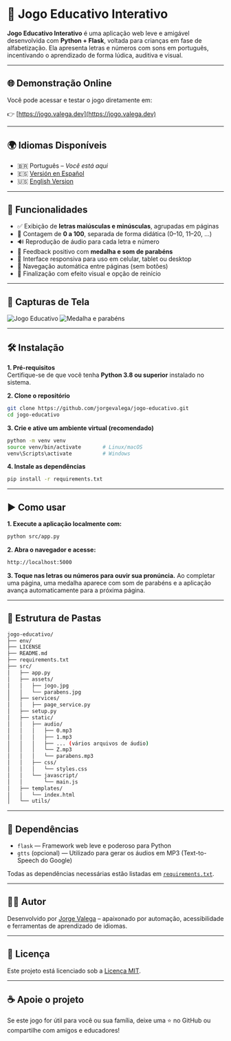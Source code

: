 # 🧠 Jogo Educativo Interativo

**Jogo Educativo Interativo** é uma aplicação web leve e amigável desenvolvida com **Python + Flask**, voltada para crianças em fase de alfabetização. Ela apresenta letras e números com sons em português, incentivando o aprendizado de forma lúdica, auditiva e visual.

---

## 🌐 Demonstração Online

Você pode acessar e testar o jogo diretamente em:

👉 [https://jogo.valega.dev](https://jogo.valega.dev)

---

## 🌍 Idiomas Disponíveis

- 🇧🇷 Português – *Você está aqui*
- 🇪🇸 [Versión en Español](https://github.com/jorgevalega/juego-educativo)
- 🇺🇸 [English Version](https://github.com/jorgevalega/educational-game)

---

## 🚀 Funcionalidades

- ✅ Exibição de **letras maiúsculas e minúsculas**, agrupadas em páginas
- 🔢 Contagem de **0 a 100**, separada de forma didática (0–10, 11–20, ...)
- 🔊 Reprodução de áudio para cada letra e número
- 🏅 Feedback positivo com **medalha e som de parabéns**
- 📱 Interface responsiva para uso em celular, tablet ou desktop
- 🔄 Navegação automática entre páginas (sem botões)
- 🎉 Finalização com efeito visual e opção de reinício

---

## 📸 Capturas de Tela

![Jogo Educativo](assets/jogo.jpg)
![Medalha e parabéns](assets/parabens.jpg)

---

## 🛠️ Instalação

**1. Pré-requisitos**  
Certifique-se de que você tenha **Python 3.8 ou superior** instalado no sistema.

**2. Clone o repositório**

```bash
git clone https://github.com/jorgevalega/jogo-educativo.git
cd jogo-educativo
```
**3. Crie e ative um ambiente virtual (recomendado)**

```bash
python -m venv venv
source venv/bin/activate       # Linux/macOS
venv\Scripts\activate          # Windows
```
**4. Instale as dependências**

```bash
pip install -r requirements.txt
```

---

## ▶️ Como usar

**1. Execute a aplicação localmente com:**

```bash
python src/app.py
```

**2. Abra o navegador e acesse:**

```bash
http://localhost:5000
```

**3. Toque nas letras ou números para ouvir sua pronúncia.**
Ao completar uma página, uma medalha aparece com som de parabéns e a aplicação avança automaticamente para a próxima página.

---

## 📁 Estrutura de Pastas

```bash
jogo-educativo/
├── env/
├── LICENSE
├── README.md
├── requirements.txt
├── src/
│   ├── app.py
│   ├── assets/
│   │   ├── jogo.jpg
│   │   └── parabens.jpg
│   ├── services/
│   │   ├── page_service.py
│   ├── setup.py
│   ├── static/
│   │   ├── audio/
│   │   │   ├── 0.mp3
│   │   │   ├── 1.mp3
│   │   │   ├── ... (vários arquivos de áudio)
│   │   │   └── Z.mp3
│   │   │   └── parabens.mp3
│   │   ├── css/
│   │   │   └── styles.css
│   │   └── javascript/
│   │       └── main.js
│   ├── templates/
│   │   └── index.html
│   └── utils/
```

---

## 🧾 Dependências

- `flask` — Framework web leve e poderoso para Python
- `gtts` (opcional) — Utilizado para gerar os áudios em MP3 (Text-to-Speech do Google)

Todas as dependências necessárias estão listadas em [`requirements.txt`](requirements.txt).

---

## 🧑‍💻 Autor

Desenvolvido por [Jorge Valega](https://github.com/jorgevalega) – apaixonado por automação, acessibilidade e ferramentas de aprendizado de idiomas.

---

## 📄 Licença

Este projeto está licenciado sob a [Licença MIT](LICENSE).

---

## ☕ Apoie o projeto

Se este jogo for útil para você ou sua família, deixe uma ⭐ no GitHub ou compartilhe com amigos e educadores!
